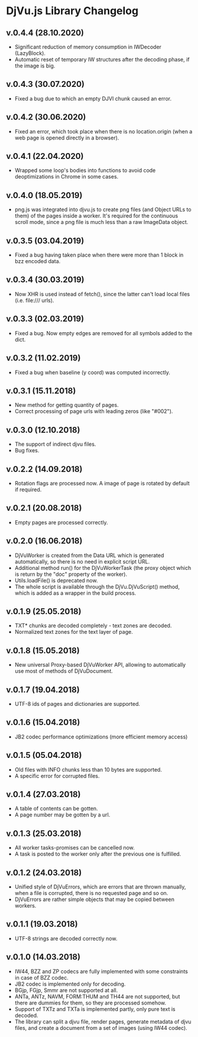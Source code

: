 # DjVu.js Library Changelog

## v.0.4.4 (28.10.2020)

- Significant reduction of memory consumption in IWDecoder (LazyBlock).
- Automatic reset of temporary IW structures after the decoding phase, if the image is big.

## v.0.4.3 (30.07.2020)

- Fixed a bug due to which an empty DJVI chunk caused an error.

## v.0.4.2 (30.06.2020)

- Fixed an error, which took place when there is no location.origin (when a web page is opened directly in a browser).

## v.0.4.1 (22.04.2020)

- Wrapped some loop's bodies into functions to avoid code deoptimizations in Chrome in some cases.

## v.0.4.0 (18.05.2019)

- png.js was integrated into djvu.js to create png files (and Object URLs to them) of the pages inside a worker. 
It's required for the continuous scroll mode, since a png file is much less than a raw ImageData object.

## v.0.3.5 (03.04.2019)

- Fixed a bug having taken place when there were more than 1 block in bzz encoded data.

## v.0.3.4 (30.03.2019)

- Now XHR is used instead of fetch(), since the latter can't load local files (i.e. file:/// urls).

## v.0.3.3 (02.03.2019)

- Fixed a bug. Now empty edges are removed for all symbols added to the dict.

## v.0.3.2 (11.02.2019)

- Fixed a bug when baseline (y coord) was computed incorrectly.

## v.0.3.1 (15.11.2018)

- New method for getting quantity of pages.
- Correct processing of page urls with leading zeros (like "#002").

## v.0.3.0 (12.10.2018)

- The support of indirect djvu files.
- Bug fixes.

## v.0.2.2 (14.09.2018)

- Rotation flags are processed now. A image of page is rotated by default if required.

## v.0.2.1 (20.08.2018)

- Empty pages are processed correctly.

## v.0.2.0 (16.06.2018)

- DjVuWorker is created from the Data URL which is generated automatically, so there is no need in explicit script URL. 
- Additional method run() for the DjVuWorkerTask (the proxy object which is return by the "doc" property of the worker).
- Utils.loadFile() is deprecated now.
- The whole script is available through the DjVu.DjVuScript() method, which is added as a wrapper in the build process. 

## v.0.1.9 (25.05.2018)

- TXT* chunks are decoded completely - text zones are decoded.
- Normalized text zones for the text layer of page. 

## v.0.1.8 (15.05.2018)

- New universal Proxy-based DjVuWorker API, allowing to automatically use most of methods of DjVuDocument.

## v.0.1.7 (19.04.2018)

- UTF-8 ids of pages and dictionaries are supported.

## v.0.1.6 (15.04.2018)

- JB2 codec performance optimizations (more efficient memory access)

## v.0.1.5 (05.04.2018)

- Old files with INFO chunks less than 10 bytes are supported.
- A specific error for corrupted files. 

## v.0.1.4 (27.03.2018)

- A table of contents can be gotten.
- A page number may be gotten by a url. 

## v.0.1.3 (25.03.2018)

- All worker tasks-promises can be cancelled now.
- A task is posted to the worker only after the previous one is fulfilled.

## v.0.1.2 (24.03.2018)

- Unified style of DjVuErrors, which are errors that are thrown manually, when a file is corrupted, there is no requested page and so on. 
- DjVuErrors are rather simple objects that may be copied between workers. 

## v.0.1.1 (19.03.2018)

- UTF-8 strings are decoded correctly now.

## v.0.1.0 (14.03.2018)

- IW44, BZZ and ZP codecs are fully implemented with some constraints in case of BZZ codec.
- JB2 codec is implemented only for decoding.
- BGjp, FGjp, Smmr are not supported at all.
- ANTa, ANTz, NAVM, FORM:THUM and TH44 are not supported, but there are dummies for them, so they are processed somehow.
- Support of TXTz and TXTa is implemented partly, only pure text is decoded.
- The library can split a djvu file, render pages, generate metadata of djvu files, and create a document from a set of images (using IW44 codec).